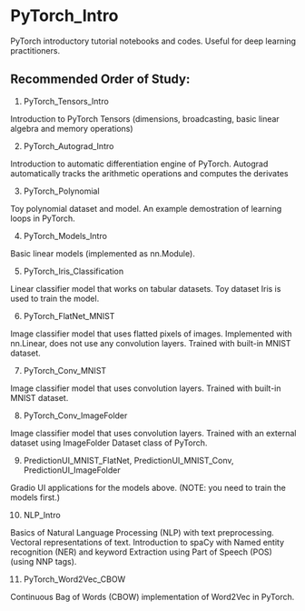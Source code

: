 # PyTorch_Intro
PyTorch introductory tutorial notebooks and codes. Useful for deep learning practitioners.

## Recommended Order of Study:

1. PyTorch_Tensors_Intro

Introduction to PyTorch Tensors (dimensions, broadcasting, basic linear algebra and memory operations)

2. PyTorch_Autograd_Intro

Introduction to automatic differentiation engine of PyTorch. Autograd automatically tracks the arithmetic operations and computes the derivates

3. PyTorch_Polynomial

Toy polynomial dataset and model. An example demostration of learning loops in PyTorch.

4. PyTorch_Models_Intro

Basic linear models (implemented as nn.Module).

5. PyTorch_Iris_Classification

Linear classifier model that works on tabular datasets. Toy dataset Iris is used to train the model.

6. PyTorch_FlatNet_MNIST

Image classifier model that uses flatted pixels of images. Implemented with nn.Linear, does not use any convolution layers. Trained with built-in MNIST dataset.

7. PyTorch_Conv_MNIST

Image classifier model that uses convolution layers. Trained with built-in MNIST dataset.

8. PyTorch_Conv_ImageFolder

Image classifier model that uses convolution layers. Trained with an external dataset using ImageFolder Dataset class of PyTorch.

9. PredictionUI_MNIST_FlatNet, PredictionUI_MNIST_Conv, PredictionUI_ImageFolder

Gradio UI applications for the models above. (NOTE: you need to train the models first.)

10. NLP_Intro

Basics of Natural Language Processing (NLP) with text preprocessing. Vectoral representations of text. Introduction to spaCy with Named entity recognition (NER) and keyword Extraction using Part of Speech (POS) (using NNP tags).

11. PyTorch_Word2Vec_CBOW

Continuous Bag of Words (CBOW) implementation of Word2Vec in PyTorch. 
